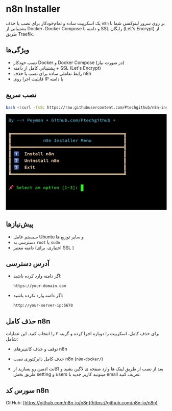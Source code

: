 # n8n Installer

یک اسکریپت ساده و تمام‌خودکار برای نصب یا حذف `n8n` بر روی سرور لینوکسی شما با پشتیبانی از Docker، Docker Compose و دامنه با SSL رایگان (Let's Encrypt) از طریق Traefik.

## ویژگی‌ها

- نصب خودکار Docker و Docker Compose (در صورت نیاز)
- پشتیبانی کامل از دامنه + SSL (Let's Encrypt)
- رابط تعاملی ساده برای نصب یا حذف n8n
- قابلیت اجرا روی IP یا دامنه

## نصب سریع

```bash
bash <(curl -fsSL https://raw.githubusercontent.com/Ptechgithub/n8n-installer/main/n8n.sh)
```
![33](https://github.com/Ptechgithub/configs/blob/main/media/33.jpg)

## پیش‌نیازها

- سیستم عامل Ubuntu و سایر توزیع ها 
- دسترسی به `root` یا `sudo`
- دامنه معتبر (اختیاری، برای SSL )

## آدرس دسترسی

- اگر دامنه وارد کرده باشید:
  ```
  https://your-domain.com
  ```

- اگر دامنه وارد نکرده باشید:
  ```
  http://your-server-ip:5678
  ```

## حذف کامل n8n

برای حذف کامل، اسکریپت را دوباره اجرا کرده و گزینه ۲ را انتخاب کنید. این عملیات شامل:

- توقف و حذف کانتینرهای n8n
- حذف کامل دایرکتوری نصب n8n (`n8n-docker/`)

- بعد از نصب از طریق لینک ها وارد صفحه ی لاگین بشید و اکانت ادمین رو بسازید از طریق بخش setting  و users میتونید کاربر جدید با email تعریف کنید. 
## سورس کد n8n

GitHub: [https://github.com/n8n-io/n8n](https://github.com/n8n-io/n8n)

